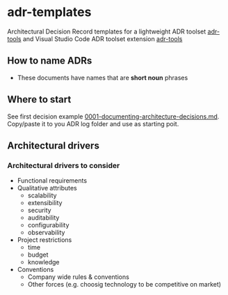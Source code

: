 # adr-templates

Architectural Decision Record templates for a lightweight ADR toolset [adr-tools](https://github.com/npryce/adr-tools) and Visual Studio Code ADR toolset extension [adr-tools](https://marketplace.visualstudio.com/items?itemName=vincent-ledu.adr-tools)

## How to name ADRs

* These documents have names that are **short noun** phrases

## Where to start

See first decision example [0001-documenting-architecture-decisions.md](https://github.com/kopach/adr-templates/blob/master/0001-documenting-architecture-decisions.md). Copy/paste it to you ADR log folder and use as starting poit.

## Architectural drivers

### Architectural drivers to consider

* Functional requirements
* Qualitative attributes
  * scalability
  * extensibility
  * security
  * auditability
  * configurability
  * observability
* Project restrictions
  * time
  * budget
  * knowledge
* Conventions
  * Company wide rules & conventions
  * Other forces (e.g. choosig technology to be competitive on market)
